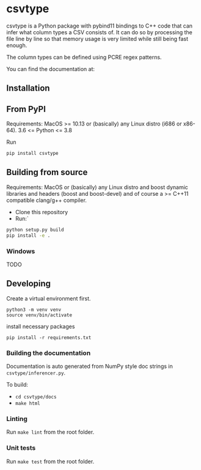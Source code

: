 # csvtype

csvtype is a Python package with pybind11 bindings to C++ code that can
infer what column types a CSV consists of. It can do so by processing the file
line by line so that memory usage is very limited while still being fast enough.

The column types can be defined using PCRE regex patterns.

You can find the documentation at: 

## Installation

## From PyPI

Requirements: MacOS >= 10.13 or (basically) any Linux distro (i686 or x86-64).
3.6 <= Python <= 3.8

Run

```bash
pip install csvtype
```

## Building from source

Requirements: MacOS or (basically) any Linux distro and boost dynamic libraries and headers (boost and boost-devel) and of course a >= C++11 compatible clang/g++ compiler.


 - Clone this repository
 - Run:`

  ```bash
  python setup.py build
  pip install -e .
  ```

### Windows
TODO

## Developing

Create a virtual environment first.

```
python3 -m venv venv
source venv/bin/activate
```

install necessary packages

```
pip install -r requirements.txt
```

### Building the documentation

Documentation is auto generated from NumPy style doc strings in `csvtype/inferencer.py`.

To build:

 - `cd csvtype/docs`
 - `make html`

### Linting

Run `make lint` from the root folder.

### Unit tests

Run `make test` from the root folder.
